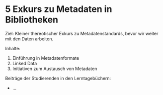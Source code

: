 # 5 Exkurs zu Metadaten in Bibliotheken

Ziel: Kleiner thereotischer Exkurs zu Metadatenstandards, bevor wir weiter mit den Daten arbeiten.

Inhalte:
1. Einführung in Metadatenformate
2. Linked Data
3. Initiativen zum Austausch von Metadaten

Beiträge der Studierenden in den Lerntagebüchern:
* ...
